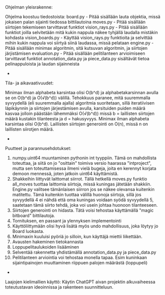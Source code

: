Ohjelman yleisrakenne:

Ohjelma koostuu tiedostoista:
board.py - Pitää sisällään lauta objektia, missä jokaisen palan sijainti tiedossa bittilautoina
moves.py - Pitää sisällään siirtojen tekemiseen tarvittavat funktiot
vision_rays.py - Pitää sisällään funktiot joilla selvitetään mitä kukin nappula näkee tyhjällä laudalla mistäkin kohdasta
vision_boards.py - Käyttää vision_rays.py funktioita ja selvittää mihin kukin nappula voi siirtyä siinä laudassa, missä pelataan
engine.py - Pitää sisällään minimax algoritmin, sitä kutsuvan algoritmin, ja siirtojen järjistämisen
evaluation.py - Pitää sisällään pelitilanteen arvioimiseen tarvittavat funktiot
annotation_data.py ja piece_data.py sisältävät tietoa pelinappuloista ja laudan sijainneista

-
Tila- ja aikavaativuudet:

Minimax ilman alphabeta karsintaa olisi O(b^d) ja alphabetakarsinnan avulla se on O(b^d) ja O(√(b^d)) välillä. Tehokkuus paranee, mitä suuremmalla syvyydellä (eli suuremmalla ajalla) algoritmia suoritetaan, sillä iteratiivisen läpikäynnin ja siirtojen järjestämisen avulla, karsituiden puiden määrä kasvaa jolloin päästään lähemmäksi O(√(b^d)) missä b = laillisten siirtojen määrä kustakin tilanteesta ja d = hakusyvyys. Minimax ilman alphabeta karsintaa olisi O(b^d). Laillisten siirtojen generointi on O(n), missä n on laillisten siirotjen määrä.

-
Puutteet ja parannusehdotukset:

1. numpy.uint64 muuntaminen pythonin int tyyppiin. Tämä on mahdollista toteuttaa, ja siitä on jo "osittain" toimiva versio haarassa "intproject", mutta sen toteuttamisessa ilmeni vielä bugeja, joita en kerennyt korjata demoon mennessä, joten jatkoin uint64 käyttämistä.
2. Shakkeihin liittyvät laittomat siirrot. Tällä hetkellä moves.py funktio all_moves tuottaa laittomia siirtoja, missä kuningas jätetään shakkiin. Engine.py valitsee tämänlaisen siirron jos se näkee olevansa kuitenkin matitettu. Tämä kuitenkin tuottaa välillä huonoja siirtoja, sillä jos syvyydellä 4 ei nähdä että oma kuningas voidaan syödä syvyydellä 5, saatetaan tämä siirto tehdä, joka voi usein johtaa huonoon tilanteeseen.
3. Siirtojen generointi on hidasta. Tätä voisi tehostaa käyttämällä "magic bitboard" bittilautoja.
4. Tornituksen, en passant ja ylennyksen implementointi
5. Käyttöliittymään olisi hyvä lisätä myös undo mahdollisuus, joka löytyy jo Board luokasta. 
6. Minimaxin kuuluisi pyöriä jo silloin, kun käyttäjä miettii liikettään.
7. Avausten hakeminen tietokannasta
8. Loppupelitaulukoiden lisääminen
9. Selventää rakennetta yhdistämällä annotation_data.py ja piece_data.py
10. Pelitilanteen arviointia voi tehostaa monella tapaa. Esim kuninkaan sijaintipainojen muuttaminen riippuen palojen määrästä (loppupeli)

-
Laajojen kielimallien käyttö:
Käytin ChatGPT aivan projektin alkuvaiheessa toteutustavan ideoinnissa ja rakenteen suunnitteluun.
